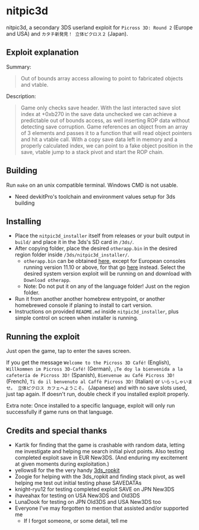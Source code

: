 # nitpic3d

nitpic3d, a secondary 3DS userland exploit for `Picross 3D: Round 2` (Europe and USA) and `カタチ新発見！ 立体ピクロス２` (Japan).

## Exploit explanation

Summary: 
> Out of bounds array access allowing to point to fabricated objects and vtable.

Description: 
> Game only checks save header. With the last interacted save slot index at +0xb270 in the save data unchecked we can achieve a predictable out of bounds access, as well inserting ROP data without detecting save corruption. Game references an object from an array of 3 elements and passes it to a function that will read object pointers and hit a vtable call. With a copy save data left in memory and a properly calculated index, we can point to a fake object position in the save, vtable jump to a stack pivot and start the ROP chain.

## Building

Run `make` on an unix compatible terminal. Windows CMD is not usable.

* Need devkitPro's toolchain and environment values setup for 3ds building

## Installing

* Place the `nitpic3d_installer` itself from releases or your built output in `build/` and place it in the 3ds's SD card in `/3ds/`.
* After copying folder, place the desired `otherapp.bin` in the desired region folder inside `/3ds/nitpic3d_installer/`.
  * `otherapp.bin` can be obtained [here](https://smealum.github.io/3ds/), except for European consoles running version 11.10 or above, for that go [here](https://deadphoenix8091.github.io/3ds/#otherapp) instead. Select the desired system version exploit will be running on and download with `Download otherapp`.
  * Note: Do not put it on any of the language folder! Just on the region folder.
* Run it from another another homebrew entrypoint, or another homebrewed console if planing to install to cart version.
* Instructions on provided `README.md` inside `nitpic3d_installer`, plus simple control on screen when installer is running.

## Running the exploit

Just open the game, tap to enter the saves screen.

If you get the message `Welcome to the Picross 3D Café!` (English), `Willkommen im Picross 3D-Café!` (German), `¡Te doy la bienvenida a la cafetería de Picross 3D!` (Spanish), `Bienvenue au Café Picross 3D!` (French), `Ti do il benvenuto al Caffè Picross 3D!` (Italian) or `いらっしゃいませ。 立体ピクロス カフェへようこそ。` (Japanese) and with no save slots used, just tap again. If doesn't run, double check if you installed exploit properly.

Extra note: Once installed to a specific language, exploit will only run successfully if game runs on that language.

## Credits and special thanks

* Kartik for finding that the game is crashable with random data, letting me investigate and helping me search initial pivot points. Also testing completed exploit save in EUR New3DS. (And enduring my excitement at given moments during exploitation.)
* yellows8 for the the very handy [3ds_ropkit](https://github.com/yellows8/3ds_ropkit)
* Zoogie for helping with the 3ds_ropkit and finding stack pivot, as well helping me test out initial testing phase SAVEDATAs
* knight-ryu12 for testing completed exploit SAVE on JPN New3DS
* ihaveahax for testing on USA New3DS and Old3DS
* LunaDook for testing on JPN Old3DS and USA New3DS too
* Everyone I've may forgotten to mention that assisted and/or supported me
  * If I forgot someone, or some detail, tell me
